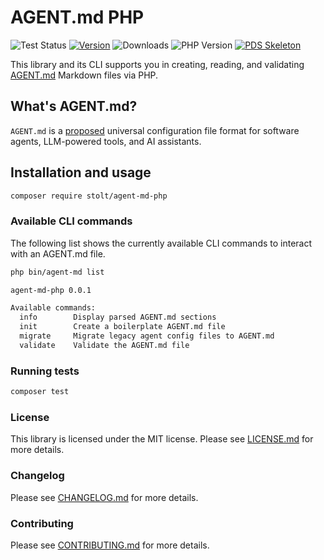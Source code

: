 # AGENT.md PHP

![Test Status](https://github.com/raphaelstolt/agent-md-php/workflows/test/badge.svg)
[![Version](http://img.shields.io/packagist/v/stolt/agent-md-php.svg?style=flat)](https://packagist.org/packages/stolt/agent-md-php)
![Downloads](https://img.shields.io/packagist/dt/stolt/agent-md-php)
![PHP Version](https://img.shields.io/badge/php-8.1+-ff69b4.svg)
[![PDS Skeleton](https://img.shields.io/badge/pds-skeleton-blue.svg?style=flat)](https://github.com/php-pds/skeleton)

This library and its CLI supports you in creating, reading, and validating [AGENT.md](https://agent.md/) Markdown files via PHP.

## What's AGENT.md?

`AGENT.md` is a [proposed](https://agent.md/) universal configuration file format for software agents, LLM-powered tools, 
and AI assistants.

## Installation and usage

```bash
composer require stolt/agent-md-php
```

### Available CLI commands

The following list shows the currently available CLI commands to interact with an AGENT.md file.

```bash
php bin/agent-md list

agent-md-php 0.0.1

Available commands:
  info        Display parsed AGENT.md sections
  init        Create a boilerplate AGENT.md file
  migrate     Migrate legacy agent config files to AGENT.md
  validate    Validate the AGENT.md file
```

### Running tests

``` bash
composer test
```

### License

This library is licensed under the MIT license. Please see [LICENSE.md](LICENSE.md) for more details.

### Changelog

Please see [CHANGELOG.md](CHANGELOG.md) for more details.

### Contributing

Please see [CONTRIBUTING.md](.github/CONTRIBUTING.md) for more details.
